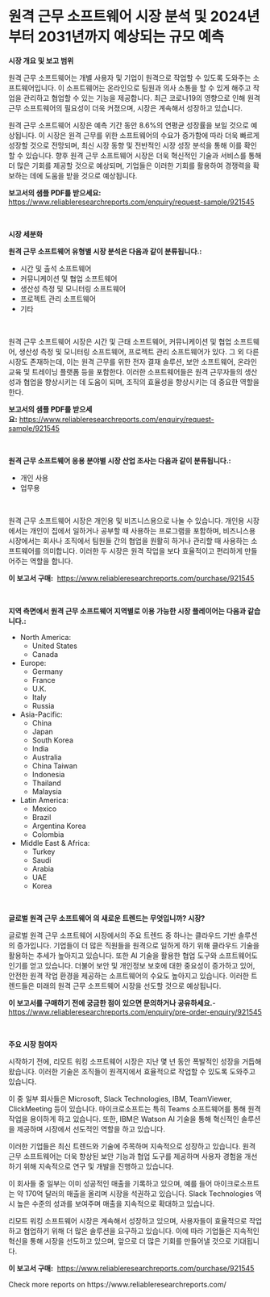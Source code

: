 <p><h1>원격 근무 소프트웨어 시장 분석 및 2024년부터 2031년까지 예상되는 규모 예측</h1></p><p><strong>시장 개요 및 보고 범위</strong></p>
<p><p>원격 근무 소프트웨어는 개별 사용자 및 기업이 원격으로 작업할 수 있도록 도와주는 소프트웨어입니다. 이 소프트웨어는 온라인으로 팀원과 의사 소통을 할 수 있게 해주고 작업을 관리하고 협업할 수 있는 기능을 제공합니다. 최근 코로나19의 영향으로 인해 원격 근무 소프트웨어의 필요성이 더욱 커졌으며, 시장은 계속해서 성장하고 있습니다.</p><p>원격 근무 소프트웨어 시장은 예측 기간 동안 8.6%의 연평균 성장률을 보일 것으로 예상됩니다. 이 시장은 원격 근무를 위한 소프트웨어의 수요가 증가함에 따라 더욱 빠르게 성장할 것으로 전망되며, 최신 시장 동향 및 전반적인 시장 성장 분석을 통해 이를 확인할 수 있습니다. 향후 원격 근무 소프트웨어 시장은 더욱 혁신적인 기술과 서비스를 통해 더 많은 기회를 제공할 것으로 예상되며, 기업들은 이러한 기회를 활용하여 경쟁력을 확보하는 데에 도움을 받을 것으로 예상됩니다.</p></p>
<p><strong>보고서의 샘플 PDF를 받으세요:</strong> <a href="https://www.reliableresearchreports.com/enquiry/request-sample/921545">https://www.reliableresearchreports.com/enquiry/request-sample/921545</a></p>
<p>&nbsp;</p>
<p><strong>시장 세분화</strong></p>
<p><strong>원격 근무 소프트웨어 유형별 시장 분석은 다음과 같이 분류됩니다.:</strong></p>
<p><ul><li>시간 및 출석 소프트웨어</li><li>커뮤니케이션 및 협업 소프트웨어</li><li>생산성 측정 및 모니터링 소프트웨어</li><li>프로젝트 관리 소프트웨어</li><li>기타</li></ul></p>
<p>&nbsp;</p>
<p><p>원격 근무 소프트웨어 시장은 시간 및 근태 소프트웨어, 커뮤니케이션 및 협업 소프트웨어, 생산성 측정 및 모니터링 소프트웨어, 프로젝트 관리 소프트웨어가 있다. 그 외 다른 시장도 존재하는데, 이는 원격 근무를 위한 전자 결재 솔루션, 보안 소프트웨어, 온라인 교육 및 트레이닝 플랫폼 등을 포함한다. 이러한 소프트웨어들은 원격 근무자들의 생산성과 협업을 향상시키는 데 도움이 되며, 조직의 효율성을 향상시키는 데 중요한 역할을 한다.</p></p>
<p><strong>보고서의 샘플 PDF를 받으세요:</strong>&nbsp;<a href="https://www.reliableresearchreports.com/enquiry/request-sample/921545">https://www.reliableresearchreports.com/enquiry/request-sample/921545</a></p>
<p>&nbsp;</p>
<p><strong> 원격 근무 소프트웨어 응용 분야별 시장 산업 조사는 다음과 같이 분류됩니다.:</strong></p>
<p><ul><li>개인 사용</li><li>업무용</li></ul></p>
<p>&nbsp;</p>
<p><p>원격 근무 소프트웨어 시장은 개인용 및 비즈니스용으로 나눌 수 있습니다. 개인용 시장에서는 개인이 집에서 일하거나 공부할 때 사용하는 프로그램을 포함하며, 비즈니스용 시장에서는 회사나 조직에서 팀원들 간의 협업을 원활히 하거나 관리할 때 사용하는 소프트웨어를 의미합니다. 이러한 두 시장은 원격 작업을 보다 효율적이고 편리하게 만들어주는 역할을 합니다.</p></p>
<p><strong>이 보고서 구매:</strong>&nbsp; <a href="https://www.reliableresearchreports.com/purchase/921545">https://www.reliableresearchreports.com/purchase/921545</a></p>
<p>&nbsp;</p>
<p><strong>지역 측면에서 원격 근무 소프트웨어 지역별로 이용 가능한 시장 플레이어는 다음과 같습니다.:</strong></p>
<p><ul>
    <li>
        North America:
        <ul>
            <li>United States</li>
            <li>Canada</li>
        </ul>
    </li>
    <li>
        Europe:
        <ul>
            <li>Germany</li>
            <li>France</li>
            <li>U.K.</li>
            <li>Italy</li>
            <li>Russia</li>
        </ul>
    </li>
    <li>
        Asia-Pacific:
        <ul>
            <li>China</li>
            <li>Japan</li>
            <li>South Korea</li>
            <li>India</li>
            <li>Australia</li>
            <li>China Taiwan</li>
            <li>Indonesia</li>
            <li>Thailand</li>
            <li>Malaysia</li>
        </ul>
    </li>
    <li>
        Latin America:
        <ul>
            <li>Mexico</li>
            <li>Brazil</li>
            <li>Argentina Korea</li>
            <li>Colombia</li>
        </ul>
    </li>
    <li>
        Middle East & Africa:
        <ul>
            <li>Turkey</li>
            <li>Saudi</li>
            <li>Arabia</li>
            <li>UAE</li>
            <li>Korea</li>
        </ul>
    </li>
    </ul></p>
<p>&nbsp;</p>
<p><strong>글로벌 원격 근무 소프트웨어 의 새로운 트렌드는 무엇입니까? 시장?</strong></p>
<p><p>글로벌 원격 근무 소프트웨어 시장에서의 주요 트렌드 중 하나는 클라우드 기반 솔루션의 증가입니다. 기업들이 더 많은 직원들을 원격으로 일하게 하기 위해 클라우드 기술을 활용하는 추세가 높아지고 있습니다. 또한 AI 기술을 활용한 협업 도구와 소프트웨어도 인기를 얻고 있습니다. 더불어 보안 및 개인정보 보호에 대한 중요성이 증가하고 있어, 안전한 원격 작업 환경을 제공하는 소프트웨어의 수요도 높아지고 있습니다. 이러한 트렌드들은 미래의 원격 근무 소프트웨어 시장을 선도할 것으로 예상됩니다.</p></p>
<p><strong>이 보고서를 구매하기 전에 궁금한 점이 있으면 문의하거나 공유하세요.</strong>- <a href="https://www.reliableresearchreports.com/enquiry/pre-order-enquiry/921545">https://www.reliableresearchreports.com/enquiry/pre-order-enquiry/921545</a></p>
<p>&nbsp;</p>
<p><strong>주요 시장 참여자</strong></p>
<p><p>시작하기 전에, 리모트 워킹 소프트웨어 시장은 지난 몇 년 동안 폭발적인 성장을 거듭해왔습니다. 이러한 기술은 조직들이 원격지에서 효율적으로 작업할 수 있도록 도와주고 있습니다.</p><p>이 중 일부 회사들은 Microsoft, Slack Technologies, IBM, TeamViewer, ClickMeeting 등이 있습니다. 마이크로소프트는 특히 Teams 소프트웨어를 통해 원격 작업을 용이하게 하고 있습니다. 또한, IBM은 Watson AI 기술을 통해 혁신적인 솔루션을 제공하며 시장에서 선도적인 역할을 하고 있습니다.</p><p>이러한 기업들은 최신 트렌드와 기술에 주목하며 지속적으로 성장하고 있습니다. 원격 근무 소프트웨어는 더욱 향상된 보안 기능과 협업 도구를 제공하며 사용자 경험을 개선하기 위해 지속적으로 연구 및 개발을 진행하고 있습니다.</p><p>이 회사들 중 일부는 이미 성공적인 매출을 기록하고 있으며, 예를 들어 마이크로소프트는 약 170억 달러의 매출을 올리며 시장을 석권하고 있습니다. Slack Technologies 역시 높은 수준의 성과를 보여주며 매출을 지속적으로 확대하고 있습니다.</p><p>리모트 워킹 소프트웨어 시장은 계속해서 성장하고 있으며, 사용자들이 효율적으로 작업하고 협업하기 위해 더 많은 솔루션을 요구하고 있습니다. 이에 따라 기업들은 지속적인 혁신을 통해 시장을 선도하고 있으며, 앞으로 더 많은 기회를 만들어낼 것으로 기대됩니다.</p></p>
<p><strong>이 보고서 구매:</strong>&nbsp;&nbsp;<a href="https://www.reliableresearchreports.com/purchase/921545">https://www.reliableresearchreports.com/purchase/921545</a></p>
<p>Check more reports on https://www.reliableresearchreports.com/</p>
